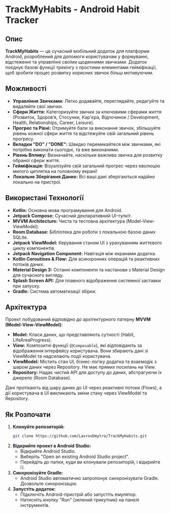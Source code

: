 # TrackMyHabits - Android Habit Tracker

## Опис

**TrackMyHabits** — це сучасний мобільний додаток для платформи Android, розроблений для допомоги користувачам у формуванні, відстеженні та управлінні своїми щоденними звичками. Додаток поєднує базові функції трекінгу з простими елементами гейміфікації, щоб зробити процес розвитку корисних звичок більш мотивуючим.

## Можливості

* **Управління Звичками:** Легко додавайте, переглядайте, редагуйте та видаляйте свої звички.
* **Сфери Життя:** Категоризуйте звички за ключовими сферами життя (Розвиток, Здоров’я, Стосунки, Кар'єра, Відпочинок / Development, Health, Relationships, Career, Leisure).
* **Прогрес та Рівні:** Отримуйте бали за виконання звичок, збільшуйте рівень кожної сфери життя та відстежуйте свій загальний рівень прогресу.
* **Вкладки "DO" / "DONE":** Швидко перемикайтеся між звичками, які потрібно виконати сьогодні, та вже виконаними.
* **Рівень Впливу:** Визначайте, наскільки важлива звичка для розвитку обраної сфери життя.
* **Гейміфікація:** Візуалізуйте свій загальний прогрес через еволюцію милого циплятка на головному екрані!
* **Локальне Зберігання Даних:** Всі ваші дані зберігаються надійно локально на пристрої.

## Використані Технології

* **Kotlin:** Основна мова програмування для Android.
* **Jetpack Compose:** Сучасний декларативний UI-тулкіт.
* **MVVM Architecture:** Чиста та тестовна архітектура (Model-View-ViewModel).
* **Room Database:** Бібліотека для роботи з локальною базою даних SQLite.
* **Jetpack ViewModel:** Керування станом UI з урахуванням життєвого циклу компонентів.
* **Jetpack Navigation Component:** Навігація між екранами додатка.
* **Kotlin Coroutines & Flow:** Для асинхронних операцій та реактивних потоків даних.
* **Material Design 3:** Останні компоненти та настанови з Material Design для сучасного вигляду.
* **Splash Screen API:** Для плавного відображення системної заставки при запуску.
* **Gradle:** Система автоматизації збірки.

## Архітектура

Проект побудований відповідно до архітектурного патерну **MVVM (Model-View-ViewModel)**:

* **Model:** Класи даних, що представляють сутності (Habit, LifeAreaProgress).
* **View:** Композитні функції (`@Composable`), які відповідають за відображення інтерфейсу користувача. Вони збирають дані зі ViewModel та надсилають події користувача.
* **ViewModel:** Містить стан UI, бізнес-логіку додатка та взаємодіє з шаром даних через Repository. Не має прямих посилань на View.
* **Repository:** Надає чистий API для доступу до даних, абстрагуючи їх джерело (Room Database).

Дані протікають від шару даних до UI через реактивні потоки (Flows), а дії користувача в UI викликають зміни стану через ViewModel та Repository.

## Як Розпочати

1.  **Клонуйте репозиторій:**
    ```bash
    git clone https://github.com/LavrovDmytro/TrackMyHabits.git
    ```
2.  **Відкрийте проект в Android Studio:**
    * Відкрийте Android Studio.
    * Виберіть "Open an existing Android Studio project".
    * Перейдіть до папки, куди ви клонували репозиторій, і відкрийте її.
3.  **Синхронізуйте Gradle:**
    * Android Studio автоматично запропонує синхронізувати Gradle. Дозвольте синхронізацію.
4.  **Запустіть додаток:**
    * Підключіть Android-пристрій або запустіть емулятор.
    * Натисніть кнопку "Run" (зелений трикутник) на панелі інструментів.
